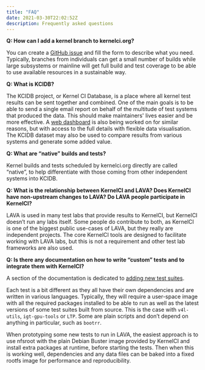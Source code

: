 ```yaml
---
title: "FAQ"
date: 2021-03-30T22:02:52Z
description: Frequently asked questions
---
```


**Q: How can I add a kernel branch to kernelci.org?**

You can create a [GitHub
issue](https://github.com/kernelci/kernelci-core/issues/new?assignees=&labels=&template=new-kernel-branch.md&title=Add+branch+BRANCH+from+TREE)
and fill the form to describe what you need.  Typically, branches from
individuals can get a small number of builds while large subsystems or mainline
will get full build and test coverage to be able to use available resources in
a sustainable way.

**Q: What is KCIDB?**

The KCIDB project, or Kernel CI Database, is a place where all kernel test
results can be sent together and combined.  One of the main goals is to be able
to send a single email report on behalf of the multitude of test systems that
produced the data.  This should make maintainers' lives easier and be more
effective.  A [web dashboard](https://kcidb.kernelci.org) is also being worked
on for similar reasons, but with access to the full details with flexible data
visualisation.  The KCIDB dataset may also be used to compare results from
various systems and generate some added value.

**Q: What are “native” builds and tests?**

Kernel builds and tests scheduled by kernelci.org directly are called “native”,
to help differentiate with those coming from other independent systems into
KCIDB.

**Q: What is the relationship between KernelCI and LAVA? Does KernelCI have
non-upstream changes to LAVA? Do LAVA people participate in KernelCI?**

LAVA is used in many test labs that provide results to KernelCI, but KernelCI
doesn’t run any labs itself. Some people do contribute to both, as KernelCI is
one of the biggest public use-cases of LAVA, but they really are independent
projects. The core KernelCI tools are designed to facilitate working with LAVA
labs, but this is not a requirement and other test lab frameworks are also
used.

**Q: Is there any documentation on how to write “custom” tests and to integrate
them with KernelCI?**

A section of the documentation is dedicated to [adding new test
suites](/docs/tests/howto/).

Each test is a bit different as they all have their own dependencies and are
written in various languages. Typically, they will require a user-space image
with all the required packages installed to be able to run as well as the
latest versions of some test suites built from source. This is the case with
`v4l-utils`, `igt-gpu-tools` or `LTP`. Some are plain scripts and don’t depend
on anything in particular, such as `bootrr`.

When prototyping some new tests to run in LAVA, the easiest approach is to use
nfsroot with the plain Debian Buster image provided by KernelCI and install
extra packages at runtime, before starting the tests. Then when this is working
well, dependencies and any data files can be baked into a fixed rootfs image
for performance and reproducibility.

